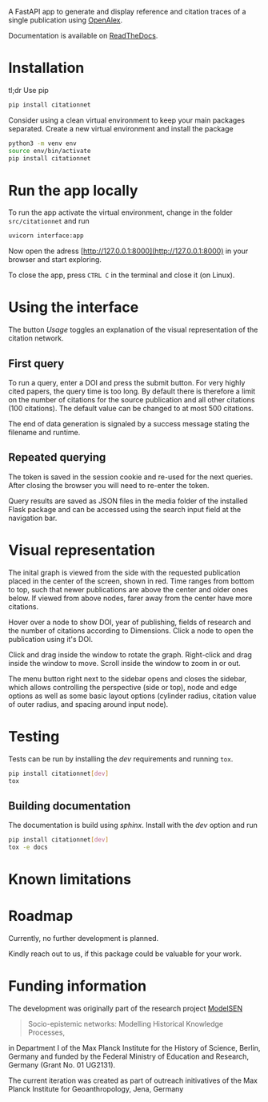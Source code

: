 A FastAPI app to generate and display reference and citation traces of a single publication
using [OpenAlex](https://openalex.org/).

Documentation is available on [ReadTheDocs](https://citationnet.readthedocs.io/).

# Installation

tl;dr Use pip

~~~bash
pip install citationnet
~~~

Consider using a clean virtual environment to keep your main packages separated.
Create a new virtual environment and install the package

~~~bash
python3 -m venv env
source env/bin/activate
pip install citationnet
~~~

# Run the app locally

To run the app activate the virtual environment, change in the folder `src/citationnet` and run
~~~bash
uvicorn interface:app
~~~

Now open the adress [http://127.0.0.1:8000](http://127.0.0.1:8000) in your browser and start exploring.

To close the app, press `CTRL C` in the terminal and close it (on Linux).

# Using the interface

The button _Usage_ toggles an explanation of the visual representation of the citation network.

## First query

To run a query, enter a DOI and press the submit button. For very highly cited papers, the query time is too long. By default there is therefore a limit on the number of citations for the source publication and all other citations (100 citations). The default value can be changed to at most 500 citations.

The end of data generation is signaled by a success message stating the filename and runtime.

## Repeated querying

The token is saved in the session cookie and re-used for the next queries. After closing the browser you will need to re-enter the token.

Query results are saved as JSON files in the media folder of the installed Flask package and can be accessed using the
search input field at the navigation bar.

# Visual representation

The inital graph is viewed from the side with the requested publication placed in the center of the screen, shown in red. Time ranges from bottom to top, such that newer publications are above the center and older ones below. If viewed from above nodes, farer away from the center have more citations.

Hover over a node to show DOI, year of publishing, fields of research and the number of citations according to Dimensions. Click a node to open the publication using it's DOI.

Click and drag inside the window to rotate the graph. Right-click and drag inside the window to move. Scroll inside the window to zoom in or out.

The menu button right next to the sidebar opens and closes the sidebar, which allows controlling the perspective (side or top), node and edge options as well as some basic layout options (cylinder radius, citation value of outer radius, and spacing around input node).

# Testing

Tests can be run by installing the _dev_ requirements and running `tox`.

~~~bash
pip install citationnet[dev]
tox
~~~

## Building documentation

The documentation is build using _sphinx_. Install with the _dev_ option and run

~~~bash
pip install citationnet[dev]
tox -e docs
~~~

# Known limitations

# Roadmap

Currently, no further development is planned.

Kindly reach out to us, if this package could be valuable for your work. 

# Funding information

The development was originally part of the research project [ModelSEN](https://modelsen.gea.mpg.de)

> Socio-epistemic networks: Modelling Historical Knowledge Processes,

in Department I of the Max Planck Institute for the History of Science, Berlin, Germany
and funded by the Federal Ministry of Education and Research, Germany (Grant No. 01 UG2131).

The current iteration was created as part of outreach initivatives of the Max Planck Institute for Geoanthropology, Jena, Germany
